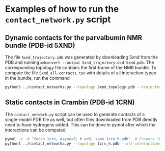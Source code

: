 # Examples of how to run the `contact_network.py` script

## Dynamic contacts for the parvalbumin NMR bundle (PDB-id 5XND)

The file `5xnd_trajectory.pdb` was generated by downloading 5xnd from the PDB and running `mdconvert --output 5xnd_trajectory.dcd 5xnd.pdb`. The corresponding topology file contains the first frame of the NMR bundle. To compute the file `5xnd_all-contacts.tsv` with details of all interaction types in the bundle, run the command
```bash
python3 ../contact_networks.py --topology 5xnd_topology.pdb --trajectory 5xnd_trajectory.dcd --all-interactions --output 5xnd_all-contacts.tsv
```


## Static contacts in Crambin (PDB-id 1CRN)

The `contact_network.py` script can be used to generate contacts of a single-model PDB file as well, but often files downloaded from PDB directly need to have hydrogens added. This can be done in pymol after which the interactions can be computed
```bash
pymol -c -d 'fetch 1crn, async=0; h_add; save 1crn_h.pdb'  # Prepare 1CRN
python3 ../contact_networks.py --topology 1crn_h.pdb --all-interactions --output 1crn_h_all-contacts.tsv
```

